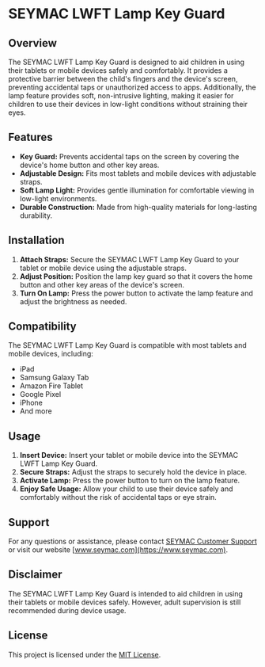 # SEYMAC LWFT Lamp Key Guard

## Overview
The SEYMAC LWFT Lamp Key Guard is designed to aid children in using their tablets or mobile devices safely and comfortably. It provides a protective barrier between the child's fingers and the device's screen, preventing accidental taps or unauthorized access to apps. Additionally, the lamp feature provides soft, non-intrusive lighting, making it easier for children to use their devices in low-light conditions without straining their eyes.

## Features
- **Key Guard:** Prevents accidental taps on the screen by covering the device's home button and other key areas.
- **Adjustable Design:** Fits most tablets and mobile devices with adjustable straps.
- **Soft Lamp Light:** Provides gentle illumination for comfortable viewing in low-light environments.
- **Durable Construction:** Made from high-quality materials for long-lasting durability.

## Installation
1. **Attach Straps:** Secure the SEYMAC LWFT Lamp Key Guard to your tablet or mobile device using the adjustable straps.
2. **Adjust Position:** Position the lamp key guard so that it covers the home button and other key areas of the device's screen.
3. **Turn On Lamp:** Press the power button to activate the lamp feature and adjust the brightness as needed.

## Compatibility
The SEYMAC LWFT Lamp Key Guard is compatible with most tablets and mobile devices, including:
- iPad
- Samsung Galaxy Tab
- Amazon Fire Tablet
- Google Pixel
- iPhone
- And more

## Usage
1. **Insert Device:** Insert your tablet or mobile device into the SEYMAC LWFT Lamp Key Guard.
2. **Secure Straps:** Adjust the straps to securely hold the device in place.
3. **Activate Lamp:** Press the power button to turn on the lamp feature.
4. **Enjoy Safe Usage:** Allow your child to use their device safely and comfortably without the risk of accidental taps or eye strain.

## Support
For any questions or assistance, please contact [SEYMAC Customer Support](mailto:info@seymac.com) or visit our website [www.seymac.com](https://www.seymac.com).

## Disclaimer
The SEYMAC LWFT Lamp Key Guard is intended to aid children in using their tablets or mobile devices safely. However, adult supervision is still recommended during device usage.

## License
This project is licensed under the [MIT License](LICENSE).
